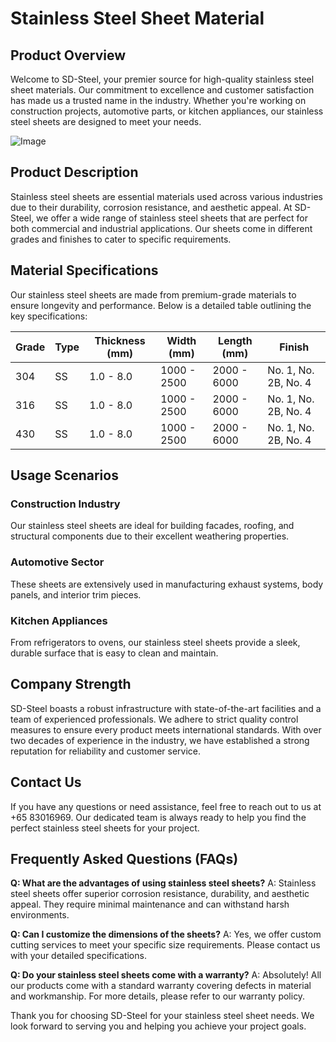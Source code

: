 # Stainless Steel Sheet Material

## Product Overview

Welcome to SD-Steel, your premier source for high-quality stainless steel sheet materials. Our commitment to excellence and customer satisfaction has made us a trusted name in the industry. Whether you're working on construction projects, automotive parts, or kitchen appliances, our stainless steel sheets are designed to meet your needs.

![Image](https://github.com/user-attachments/assets/2567258e-e124-4816-932d-1809bd27ef0b)

## Product Description

Stainless steel sheets are essential materials used across various industries due to their durability, corrosion resistance, and aesthetic appeal. At SD-Steel, we offer a wide range of stainless steel sheets that are perfect for both commercial and industrial applications. Our sheets come in different grades and finishes to cater to specific requirements.

## Material Specifications

Our stainless steel sheets are made from premium-grade materials to ensure longevity and performance. Below is a detailed table outlining the key specifications:

| Grade | Type | Thickness (mm) | Width (mm) | Length (mm) | Finish |
|-------|------|----------------|------------|-------------|--------|
| 304   | SS   | 1.0 - 8.0      | 1000 - 2500| 2000 - 6000 | No. 1, No. 2B, No. 4 |
| 316   | SS   | 1.0 - 8.0      | 1000 - 2500| 2000 - 6000 | No. 1, No. 2B, No. 4 |
| 430   | SS   | 1.0 - 8.0      | 1000 - 2500| 2000 - 6000 | No. 1, No. 2B, No. 4 |

## Usage Scenarios

### Construction Industry
Our stainless steel sheets are ideal for building facades, roofing, and structural components due to their excellent weathering properties.

### Automotive Sector
These sheets are extensively used in manufacturing exhaust systems, body panels, and interior trim pieces.

### Kitchen Appliances
From refrigerators to ovens, our stainless steel sheets provide a sleek, durable surface that is easy to clean and maintain.

## Company Strength

SD-Steel boasts a robust infrastructure with state-of-the-art facilities and a team of experienced professionals. We adhere to strict quality control measures to ensure every product meets international standards. With over two decades of experience in the industry, we have established a strong reputation for reliability and customer service.

## Contact Us

If you have any questions or need assistance, feel free to reach out to us at +65 83016969. Our dedicated team is always ready to help you find the perfect stainless steel sheets for your project.

## Frequently Asked Questions (FAQs)

**Q: What are the advantages of using stainless steel sheets?**
A: Stainless steel sheets offer superior corrosion resistance, durability, and aesthetic appeal. They require minimal maintenance and can withstand harsh environments.

**Q: Can I customize the dimensions of the sheets?**
A: Yes, we offer custom cutting services to meet your specific size requirements. Please contact us with your detailed specifications.

**Q: Do your stainless steel sheets come with a warranty?**
A: Absolutely! All our products come with a standard warranty covering defects in material and workmanship. For more details, please refer to our warranty policy.

Thank you for choosing SD-Steel for your stainless steel sheet needs. We look forward to serving you and helping you achieve your project goals.